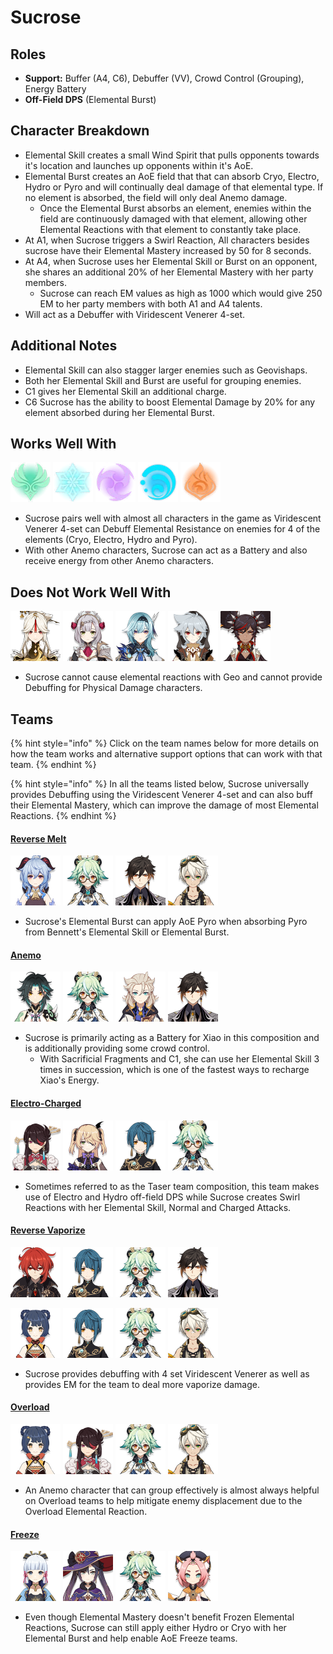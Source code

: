 # Sucrose

## Roles

* **Support:** Buffer \(A4, C6\), Debuffer \(VV\), Crowd Control \(Grouping\), Energy Battery
* **Off-Field DPS** \(Elemental Burst\)

## Character Breakdown

* Elemental Skill creates a small Wind Spirit that pulls opponents towards it's location and launches up opponents within it's AoE.
* Elemental Burst creates an AoE field that that can absorb Cryo, Electro, Hydro or Pyro and will continually deal damage of that elemental type. If no element is absorbed, the field will only deal Anemo damage.
  * Once the Elemental Burst absorbs an element, enemies within the field are continuously damaged with that element, allowing other Elemental Reactions with that element to constantly take place.
* At A1, when Sucrose triggers a Swirl Reaction, All characters besides sucrose have their Elemental Mastery increased by 50 for 8 seconds.
* At A4, when Sucrose uses her Elemental Skill or Burst on an opponent, she shares an additional 20% of her Elemental Mastery with her party members.
  * Sucrose can reach EM values as high as 1000 which would give 250 EM to her party members with both A1 and A4 talents.
* Will act as a Debuffer with Viridescent Venerer 4-set.

## **Additional Notes**

* Elemental Skill can also stagger larger enemies such as Geovishaps.
* Both her Elemental Skill and Burst are useful for grouping enemies.
* C1 gives her Elemental Skill an additional charge.
* C6 Sucrose has the ability to boost Elemental Damage by 20% for any element absorbed during her Elemental Burst.

## Works Well With

  ![](../../.gitbook/assets/element_anemo.webp) ![](../../.gitbook/assets/element_cryo.webp) ![](../../.gitbook/assets/element_electro.webp) ![](../../.gitbook/assets/element_hydro.webp) ![](../../.gitbook/assets/element_pyro.webp) 

* Sucrose pairs well with almost all characters in the game as Viridescent Venerer 4-set can Debuff Elemental Resistance on enemies for 4 of the elements \(Cryo, Electro, Hydro and Pyro\).
* With other Anemo characters, Sucrose can act as a Battery and also receive energy from other Anemo characters.

## Does Not Work Well With

 ![](../../.gitbook/assets/ui_avataricon_ningguang.png) ![](../../.gitbook/assets/ui_avataricon_noelle.png) ![](../../.gitbook/assets/ui_avataricon_eula.png) ![](../../.gitbook/assets/ui_avataricon_razor.png) ![](../../.gitbook/assets/ui_avataricon_xinyan.png) 

* Sucrose cannot cause elemental reactions with Geo and cannot provide Debuffing for Physical Damage characters.

## Teams

{% hint style="info" %}
Click on the team names below for more details on how the team works and alternative support options that can work with that team.
{% endhint %}

{% hint style="info" %}
In all the teams listed below, Sucrose universally provides Debuffing using the Viridescent Venerer 4-set and can also buff their Elemental Mastery, which can improve the damage of most Elemental Reactions.
{% endhint %}

#### [Reverse Melt](../../teams/reverse-melt.md)

![](../../.gitbook/assets/ui_avataricon_ganyu.png) ![](../../.gitbook/assets/ui_avataricon_sucrose.png) ![](../../.gitbook/assets/ui_avataricon_zhongli.png) ![](../../.gitbook/assets/ui_avataricon_bennett.png) 

* Sucrose's Elemental Burst can apply AoE Pyro when absorbing Pyro from Bennett's Elemental Skill or Elemental Burst.

#### [Anemo](./)

![](../../.gitbook/assets/ui_avataricon_xiao.png) ![](../../.gitbook/assets/ui_avataricon_sucrose.png) ![](../../.gitbook/assets/ui_avataricon_albedo.png) ![](../../.gitbook/assets/ui_avataricon_zhongli.png) 

* Sucrose is primarily acting as a Battery for Xiao in this composition and is additionally providing some crowd control.
  * With Sacrificial Fragments and C1, she can use her Elemental Skill 3 times in succession, which is one of the fastest ways to recharge Xiao's Energy.

#### [Electro-Charged](../../teams/electro-charged.md)

![](../../.gitbook/assets/ui_avataricon_beidou.png) ![](../../.gitbook/assets/ui_avataricon_fischl.png) ![](../../.gitbook/assets/ui_avataricon_xingqiu.png) ![](../../.gitbook/assets/ui_avataricon_sucrose.png) 

* Sometimes referred to as the Taser team composition, this team makes use of Electro and Hydro off-field DPS while Sucrose creates Swirl Reactions with her Elemental Skill, Normal and Charged Attacks.

#### [Reverse Vaporize](../../teams/reverse-vaporize.md)

![](../../.gitbook/assets/ui_avataricon_diluc.png) ![](../../.gitbook/assets/ui_avataricon_xingqiu.png) ![](../../.gitbook/assets/ui_avataricon_sucrose.png) ![](../../.gitbook/assets/ui_avataricon_zhongli.png) 

![](../../.gitbook/assets/ui_avataricon_xiangling.png) ![](../../.gitbook/assets/ui_avataricon_xingqiu.png) ![](../../.gitbook/assets/ui_avataricon_sucrose.png) ![](../../.gitbook/assets/ui_avataricon_bennett.png) 

* Sucrose provides debuffing with 4 set Viridescent Venerer as well as provides EM for the team to deal more vaporize damage.

#### [Overload](../../teams/overload.md)

![](../../.gitbook/assets/ui_avataricon_xiangling.png) ![](../../.gitbook/assets/ui_avataricon_beidou.png) ![](../../.gitbook/assets/ui_avataricon_sucrose.png) ![](../../.gitbook/assets/ui_avataricon_bennett.png) 

* An Anemo character that can group effectively is almost always helpful on Overload teams to help mitigate enemy displacement due to the Overload Elemental Reaction.

#### [Freeze](../../teams/freeze.md)

![](../../.gitbook/assets/ui_avataricon_ayaka.png) ![](../../.gitbook/assets/ui_avataricon_mona.png) ![](../../.gitbook/assets/ui_avataricon_sucrose.png) ![](../../.gitbook/assets/ui_avataricon_diona.png) 

* Even though Elemental Mastery doesn't benefit Frozen Elemental Reactions, Sucrose can still apply either Hydro or Cryo with her Elemental Burst and help enable AoE Freeze teams.

